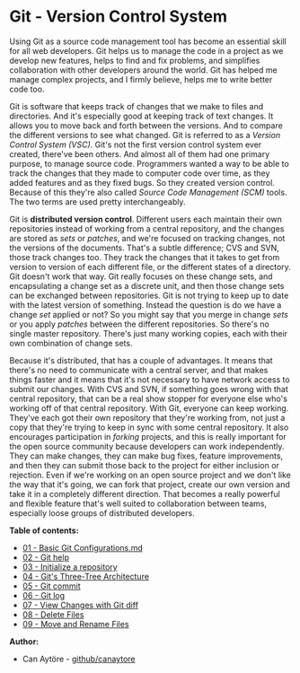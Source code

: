 # Git - Version Control System

Using Git as a source code management tool has become an essential skill for all web developers. Git helps us to manage the code in a project as we develop new features, helps to find and fix problems, and simplifies collaboration with other developers around the world. Git has helped me manage complex projects, and I firmly believe, helps me to write better code too.

Git is software that keeps track of changes that we make to files and directories. And it's especially good at keeping track of text changes. It allows you to move back and forth between the versions. And to compare the different versions to see what changed. Git is referred to as a *Version Control System (VSC)*. Git's not the first version control system ever created, there've been others. And almost all of them had one primary purpose, to manage source code. Programmers wanted a way to be able to track the changes that they made to computer code over time, as they added features and as they fixed bugs. So they created version control. Because of this they're also called *Source Code Management (SCM)* tools. The two terms are used pretty interchangeably.

Git is **distributed version control**. Different users each maintain their own repositories instead of working from a central repository, and the changes are stored as *sets* or *patches*, and we're focused on tracking changes, not the versions of the documents. That's a subtle difference; CVS and SVN, those track changes too. They track the changes that it takes to get from version to version of each different file, or the different states of a directory. Git doesn't work that way. Git really focuses on these change sets, and encapsulating a change set as a discrete unit, and then those change sets can be exchanged between repositories. Git is not trying to keep up to date with the latest version of something. Instead the question is do we have a change *set* applied or not? So you might say that you merge in change *sets* or you apply *patches* between the different repositories. So there's no single master repository. There's just many working copies, each with their own combination of change sets. 

Because it's distributed, that has a couple of advantages. It means that there's no need to communicate with a central server, and that makes things faster and it means that it's not necessary to have network access to submit our changes. With CVS and SVN, if something goes wrong with that central repository, that can be a real show stopper for everyone else who's working off of that central repository. With Git, everyone can keep working. They've each got their own repository that they're working from, not just a copy that they're trying to keep in sync with some central repository. It also encourages participation in *forking* projects, and this is really important for the open source community because developers can work independently. They can make changes, they can make bug fixes, feature improvements, and then they can submit those back to the project for either inclusion or rejection. Even if we're working on an open source project and we don't like the way that it's going, we can fork that project, create our own version and take it in a completely different direction. That becomes a really powerful and flexible feature that's well suited to collaboration between teams, especially loose groups of distributed developers.

**Table of contents:**
- [01 - Basic Git Configurations.md](01-git%20config.md)
- [02 - Git help](02-git%20help.md)
- [03 - Initialize a repository](03-git%20init.md)
- [04 - Git's Three-Tree Architecture](04-three-tree%20architecture.md)
- [05 - Git commit](05-git%20commit.md)
- [06 - Git log](06-git%20log.md)
- [07 - View Changes with Git diff](07-git%20diff.md)
- [08 - Delete Files](08-git%20rm.md)
- [09 - Move and Rename Files](09-git%20mv.md)

**Author:**
- Can Aytöre - [github/canaytore](https://github.com/canaytore)
